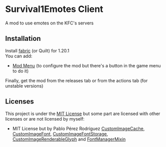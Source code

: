 # Survival1Emotes Client

A mod to use emotes on the KFC's servers

## Installation
Install [fabric](https://fabricmc.net/use/) (or Quilt) for 1.20.1\
You can add:
- [Mod Menu](https://modrinth.com/mod/modmenu) (to configure the mod but there's a button in the game menu to do it)

Finally, get the mod from the releases tab or from the actions tab (for unstable versions)

## Licenses
This project is under the [MIT License](./LICENSE) but some part are licensed with other licenses or are not licensed by myself:
- MIT License but by Pablo Pérez Rodríguez [CustomImageCache](./src/main/java/dev/renoux/survival1emotesclient/util/CustomImageCache.java), [CustomImageFont](./src/main/java/dev/renoux/survival1emotesclient/util/CustomImageFont.java), [CustomImageFontStorage](./src/main/java/dev/renoux/survival1emotesclient/util/CustomImageFontStorage.java), [CustomImageRenderableGlyph](./src/main/java/dev/renoux/survival1emotesclient/util/CustomImageRenderableGlyph.java) and [FontManagerMixin](./src/main/java/dev/renoux/survival1emotesclient/mixins/FontManagerMixin.java)